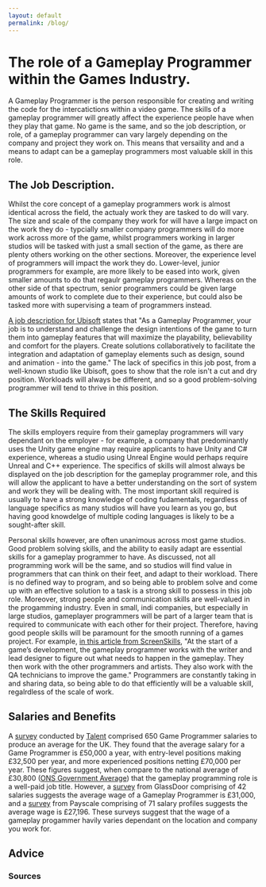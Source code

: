 ```yaml
---
layout: default
permalink: /blog/
---
```

# The role of a Gameplay Programmer within the Games Industry.

A Gameplay Programmer is the person responsible for creating and writing the code for the intercatictions within a video game. The skills of a gameplay programmer will greatly affect the experience people have when they play that game. No game is the same, and so the job description, or role, of a gameplay programmer can vary largely depending on the company and project they work on. This means that versaility and and a means to adapt can be a gameplay programmers most valuable skill in this role.

## The Job Description.

Whilst the core concept of a gameplay programmers work is almost identical across the field, the actualy work they are tasked to do will vary. The size and scale of the company they work for will have a large impact on the work they do - typcially smaller company programmers will do more work across more of the game, whilst programmers working in larger studios will be tasked with just a small section of the game, as there are plenty others working on the other sections. Moreover, the experience level of programmers will impact the work they do. Lower-level, junior programmers for example, are more likely to be eased into work, given smaller amounts to do that regaulr gameplay programmers. Whereas on the other side of that spectrum, senior programmers could be given large amounts of work to complete due to their experience, but could also be tasked more with supervising a team of programmers instead. 

<a href="https://jobs.smartrecruiters.com/Ubisoft2/743999713603389-gameplay-programmer">A job description for Ubisoft</a> states that "As a Gameplay Programmer, your job is to understand and challenge the design intentions of the game to turn them into gameplay features that will maximize the playability, believability and comfort for the players. Create solutions collaboratively to facilitate the integration and adaptation of gameplay elements such as design, sound and animation - into the game." The lack of specifics in this job post, from a well-known studio like Ubisoft, goes to show that the role isn't a cut and dry position. Workloads will always be different, and so a good problem-solving programmer will tend to thrive in this position. 

## The Skills Required

The skills employers require from their gameplay programmers will vary dependant on the employer - for example, a company that predominantly uses the Unity game engine may require applicants to have Unity and C# experience, whereas a studio using Unreal Engine would perhaps require Unreal and C++ experience. The specifics of skills will almost always be displayed on the job description for the gameplay programmer role, and this will allow the applicant to have a better understanding on the sort of system and work they will be dealing with. The most important skill required is usually to have a strong knowledge of coding fudamentals, regardless of language specifics as many studios will have you learn as you go, but having good knowdelge of multiple coding languages is likely to be a sought-after skill. 

Personal skills however, are often unanimous across most game studios. Good problem solving skills, and the ability to easily adapt are essential skills for a gameplay programmer to have. As discussed, not all programming work will be the same, and so studios will find value in programmers that can think on their feet, and adapt to their workload. There is no defined way to program, and so being able to problem solve and come up with an effective solution to a task is a strong skill to possess in this job role. Moreover, strong people and communication skills are well-valued in the progamming industry. Even in small, indi companies, but especially in large studios, gameplayer programmers will be part of a larger team that is required to communicate with each other for their project. Therefore, having good people skills will be paramount for the smooth running of a games project. For example, <a href="https://www.screenskills.com/careers/job-profiles/games/programming/gameplay-programmer/#:~:text=Gameplay%20programmers%20write%20the%20code,a%20game%20fun%20to%20play.&text=They%20write%20the%20rules%20that,optimise%20the%20game%20for%20playing">in this article from ScreenSkills</a>, "At the start of a game’s development, the gameplay programmer works with the writer and lead designer to figure out what needs to happen in the gameplay. They then work with the other programmers and artists. They also work with the QA technicians to improve the game." Programmers are constantly taking in and sharing data, so being able to do that efficiently will be a valuable skill, regalrdless of the scale of work. 

## Salaries and Benefits

A <a href="https://uk.talent.com/salary?job=game+programmer#:~:text=The%20average%20game%20programmer%20salary%20in%20the%20United%20Kingdom%20is,to%20%C2%A370%2C000%20per%20year.">survey</a> conducted by <a href="uk.Talent.com">Talent</a> comprised 650 Game Programmer salaries to produce an average for the UK. They found that the average salary for a Game Programmer is £50,000 a year, with entry-level positions making £32,500 per year, and more experienced positions netting £70,000 per year. These figures suggest, when compare to the national average of £30,800 (<a href="https://www.ons.gov.uk/peoplepopulationandcommunity/personalandhouseholdfinances/incomeandwealth/bulletins/householddisposableincomeandinequality/financialyearending2020provisional#:~:text=More%20information%20about%20this%20process,30%2C100)%20shown%20in%20Figure%201.">ONS Government Average</a>) that the gameplay programming role is a well-paid job title. 
However, a <a href="https://www.glassdoor.co.uk/Salaries/gameplay-programmer-salary-SRCH_KO0,19.htm">survey</a> from GlassDoor comprising of 42 salaries suggests the average wage of a Gameplay Programmer is £31,000, and a <a href="https://www.payscale.com/research/UK/Job=Video_Game_Programmer/Salary">survey</a> from Payscale comprising of 71 salary profiles suggests the average wage is £27,196. These surveys suggest that the wage of a gameplay progammer havily varies dependant on the location and company you work for. 

## Advice



### Sources
